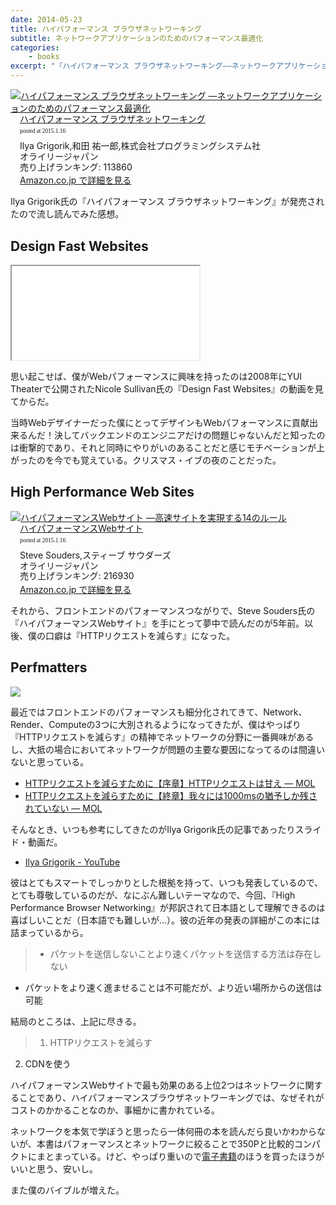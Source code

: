 ```yaml
---
date: 2014-05-23
title: ハイパフォーマンス ブラウザネットワーキング
subtitle: ネットワークアプリケーションのためのパフォーマンス最適化
categories: 
    - books
excerpt: "『ハイパフォーマンス ブラウザネットワーキング――ネットワークアプリケーションのためのパフォーマンス最適化』を読んだ、というか読んでいる、読まないわけがない"
---
```


<div class="azlink-box"><div class="azlink-image" style="float:left"><a href="http://www.amazon.co.jp/exec/obidos/ASIN/4873116767/warikiru-22/" name="azlinklink" target="_blank"><img src="https://images-na.ssl-images-amazon.com/images/I/51x2sA8N%2BTL._SL160_.jpg" alt="ハイパフォーマンス ブラウザネットワーキング ―ネットワークアプリケーションのためのパフォーマンス最適化" style="border:none" /></a></div><div class="azlink-info" style="float:left;margin-left:15px;line-height:120%"><div class="azlink-name" style="margin-bottom:10px;line-height:120%"><a href="http://www.amazon.co.jp/exec/obidos/ASIN/4873116767/warikiru-22/" name="azlinklink" target="_blank">ハイパフォーマンス ブラウザネットワーキング</a><div class="azlink-powered-date" style="font-size:7pt;margin-top:5px;font-family:verdana;line-height:120%">posted at 2015.1.16</div></div><div class="azlink-detail">Ilya Grigorik,和田 祐一郎,株式会社プログラミングシステム社<br />オライリージャパン<br />売り上げランキング: 113860<br /></div><div class="azlink-link" style="margin-top:5px"><a href="http://www.amazon.co.jp/exec/obidos/ASIN/4873116767/warikiru-22/" target="_blank">Amazon.co.jp で詳細を見る</a></div></div><div class="azlink-footer" style="clear:left"></div></div>


Ilya Grigorik氏の『ハイパフォーマンス ブラウザネットワーキング』が発売されたので流し読んでみた感想。

## Design Fast Websites

<div class="fluid"><iframe src="//www.youtube.com/embed/7HC3OV1dDZ4" allowfullscreen></iframe></div>

思い起こせば、僕がWebパフォーマンスに興味を持ったのは2008年にYUI Theaterで公開されたNicole Sullivan氏の『Design Fast Websites』の動画を見てからだ。

当時Webデザイナーだった僕にとってデザインもWebパフォーマンスに貢献出来るんだ！決してバックエンドのエンジニアだけの問題じゃないんだと知ったのは衝撃的であり、それと同時にやりがいのあることだと感じモチベーションが上がったのを今でも覚えている。クリスマス・イブの夜のことだった。

## High Performance Web Sites

<div class="azlink-box"><div class="azlink-image" style="float:left"><a href="http://www.amazon.co.jp/exec/obidos/ASIN/487311361X/warikiru-22/" name="azlinklink" target="_blank"><img src="https://images-na.ssl-images-amazon.com/images/I/51hIDIWHmYL._SL160_.jpg" alt="ハイパフォーマンスWebサイト ―高速サイトを実現する14のルール" style="border:none" /></a></div><div class="azlink-info" style="float:left;margin-left:15px;line-height:120%"><div class="azlink-name" style="margin-bottom:10px;line-height:120%"><a href="http://www.amazon.co.jp/exec/obidos/ASIN/487311361X/warikiru-22/" name="azlinklink" target="_blank">ハイパフォーマンスWebサイト</a><div class="azlink-powered-date" style="font-size:7pt;margin-top:5px;font-family:verdana;line-height:120%">posted at 2015.1.16</div></div><div class="azlink-detail">Steve Souders,スティーブ サウダーズ<br />オライリージャパン<br />売り上げランキング: 216930<br /></div><div class="azlink-link" style="margin-top:5px"><a href="http://www.amazon.co.jp/exec/obidos/ASIN/487311361X/warikiru-22/" target="_blank">Amazon.co.jp で詳細を見る</a></div></div><div class="azlink-footer" style="clear:left"></div></div>

それから、フロントエンドのパフォーマンスつながりで、Steve Souders氏の『ハイパフォーマンスWebサイト』を手にとって夢中で読んだのが5年前。以後、僕の口癖は『HTTPリクエストを減らす』になった。

## Perfmatters

![](/mol/images/2014/05-23-fig01.png)

最近ではフロントエンドのパフォーマンスも細分化されてきて、Network、Render、Computeの3つに大別されるようになってきたが、僕はやっぱり『HTTPリクエストを減らす』の精神でネットワークの分野に一番興味があるし、大抵の場合においてネットワークが問題の主要な要因になってるのは間違いないと思っている。

+ [HTTPリクエストを減らすために【序章】HTTPリクエストは甘え — MOL](http://t32k.me/mol/log/reduce-http-requests-overview/)
+ [HTTPリクエストを減らすために【終章】我々には1000msの猶予しか残されていない — MOL](http://t32k.me/mol/log/reduce-http-requests-one-second/)

そんなとき、いつも参考にしてきたのがIlya Grigorik氏の記事であったりスライド・動画だ。

+ [Ilya Grigorik - YouTube](https://www.youtube.com/user/igrigorik/videos)

彼はとてもスマートでしっかりとした根拠を持って、いつも発表しているので、とても尊敬しているのだが、なにぶん難しいテーマなので、今回、『High Performance Browser Networking』が邦訳されて日本語として理解できるのは喜ばしいことだ（日本語でも難しいが...）。彼の近年の発表の詳細がこの本には詰まっているから。

> + パケットを送信しないことより速くパケットを送信する方法は存在しない
+ パケットをより速く進ませることは不可能だが、より近い場所からの送信は可能

結局のところは、上記に尽きる。

> 1. HTTPリクエストを減らす
2. CDNを使う

ハイパフォーマンスWebサイトで最も効果のある上位2つはネットワークに関することであり、ハイパフォーマンスブラウザネットワーキングでは、なぜそれがコストのかかることなのか、事細かに書かれている。

ネットワークを本気で学ぼうと思ったら一体何冊の本を読んだら良いかわからないが、本書はパフォーマンスとネットワークに絞ることで350Pと比較的コンパクトにまとまっている。けど、やっぱり重いので[電子書籍](http://www.oreilly.co.jp/books/9784873116761/)のほうを買ったほうがいいと思う、安いし。

また僕のバイブルが増えた。